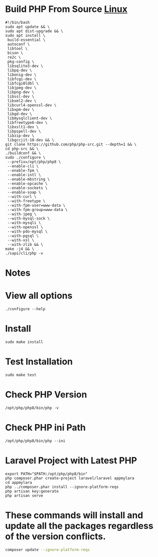 # Build PHP From Source [Linux](https://php.tutorials24x7.com/blog/how-to-install-php-8-from-source-on-ubuntu-20-04-lts)
```
#!/bin/bash
sudo apt update && \
sudo apt dist-upgrade && \
sudo apt install \
 build-essential \
 autoconf \
 libtool \
 bison \
 re2c \
 pkg-config \
 libsqlite3-dev \
 libpq-dev \
 libonig-dev \
 libfcgi-dev \
 libfcgi0ldbl \
 libjpeg-dev \
 libpng-dev \
 libssl-dev \
 libxml2-dev \
 libcurl4-openssl-dev \
 libxpm-dev \
 libgd-dev \
 libmysqlclient-dev \
 libfreetype6-dev \
 libxslt1-dev \
 libpspell-dev \
 libzip-dev \
 libgccjit-10-dev && \
git clone https://github.com/php/php-src.git --depth=1 && \
cd php-src && \
./buildconf && \
sudo ./configure \
 --prefix=/opt/php/php8 \
 --enable-cli \
 --enable-fpm \
 --enable-intl \
 --enable-mbstring \
 --enable-opcache \
 --enable-sockets \
 --enable-soap \
 --with-curl \
 --with-freetype \
 --with-fpm-user=www-data \
 --with-fpm-group=www-data \
 --with-jpeg \
 --with-mysql-sock \
 --with-mysqli \
 --with-openssl \
 --with-pdo-mysql \
 --with-pgsql \
 --with-xsl \
 --with-zlib && \
make -j4 && \
./sapi/cli/php -v
```

# Notes
# View all options
```
./configure --help
```
# Install
```
sudo make install
```
# Test Installation
```
sudo make test
```
# Check PHP Version
```
/opt/php/php8/bin/php -v
```
# Check PHP ini Path
```
/opt/php/php8/bin/php --ini
```
# Laravel Project with Latest PHP
```
export PATH="$PATH:/opt/php/php8/bin"
php composer.phar create-project laravel/laravel appmylara
cd appmylara
php ../composer.phar install --ignore-platform-reqs
php artisan key:generate
php artisan serve
```
# These commands will install and update all the packages regardless of the version conflicts.
```sh
composer update --ignore-platform-reqs
```

